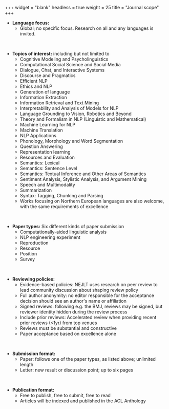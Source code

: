 +++
widget = "blank"
headless = true
weight = 25
title = "Journal scope"
+++

* __Language focus:__
  * Global; no specific focus. Research on all and any languages is invited.

$~$


* __Topics of interest:__ including but not limited to
  * Cognitive Modeling and Psycholinguistics
  * Computational Social Science and Social Media
  * Dialogue, Chat, and Interactive Systems
  * Discourse and Pragmatics
  * Efficient NLP
  * Ethics and NLP
  * Generation of language
  * Information Extraction
  * Information Retrieval and Text Mining
  * Interpretability and Analysis of Models for NLP
  * Language Grounding to Vision, Robotics and Beyond
  * Theory and Formalism in NLP (Linguistic and Mathematical)
  * Machine Learning for NLP
  * Machine Translation
  * NLP Applications
  * Phonology, Morphology and Word Segmentation
  * Question Answering
  * Representation learning
  * Resources and Evaluation
  * Semantics: Lexical
  * Semantics: Sentence Level
  * Semantics: Textual Inference and Other Areas of Semantics
  * Sentiment Analysis, Stylistic Analysis, and Argument Mining
  * Speech and Multimodality
  * Summarization
  * Syntax: Tagging, Chunking and Parsing
  * Works focusing on Northern European languages are also welcome, with the same requirements of excellence

$~$


* __Paper types:__ Six different kinds of paper submission
  * Computationally-aided linguistic analysis
  * NLP engineering experiment
  * Reproduction
  * Resource
  * Position
  * Survey

$~$


* __Reviewing policies:__
  * Evidence-based policies: NEJLT uses research on peer review to lead community discussion about shaping review policy
  * Full author anonymity: no editor responsible for the acceptance decision should see an author's name or affiliation
  * Signed reviews: following e.g. the BMJ, reviews may be signed, but reviewer identity hidden during the review process
  * Include prior reviews: Accelerated review when providing recent prior reviews (<1yr) from top venues
  * Reviews must be substantial and constructive
  * Paper acceptance based on excellence alone

$~$

* __Submission format:__
  * Paper: follows one of the paper types, as listed above; unlimited length
  * Letter: new result or discussion point; up to six pages 

$~$

* __Publication format:__
  * Free to publish, free to submit, free to read
  * Articles will be indexed and published in the ACL Anthology
